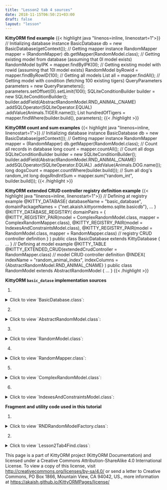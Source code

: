 ```yaml
---
title: "Lesson2 tab 4 sources"
date: 2018-11-15T06:50:21+03:00
draft: false
layout: "lesson"
---
```

**KittyORM find example**
{{< highlight java "linenos=inline, linenostart=1">}}
// Initializing database instance
BasicDatabase db = new BasicDatabase(getContext());
// Getting mapper instance
RandomMapper mapper = (RandomMapper) db.getMapper(RandomModel.class);
// Getting existing model from database (assuming that 0l model exists)
RandomModel byIPK = mapper.findByIPK(0l);
// Getting existing model with rowid (assuming that 10l model exists)
RandomModel byRowid = mapper.findByRowID(10l);
// Getting all models
List<RandomModel> all = mapper.findAll();
// Getting model with condition (fetching 100 existing tigers)
QueryParameters parameters = new QueryParameters();
parameters.setOffset(0l).setLimit(100l);
SQLiteConditionBuilder builder = new SQLiteConditionBuilder();
builder.addField(AbstractRandomModel.RND_ANIMAL_CNAME)
       .addSQLOperator(SQLiteOperator.EQUAL)
       .addValue(Animals.TIGER.name());
List<RandomModel> hundredOfTigers = mapper.findWhere(builder.build(), parameters);
{{< /highlight >}}


**KittyORM count and sum examples**
{{< highlight java "linenos=inline, linenostart=1">}}
// Initializing database instance
BasicDatabase db = new BasicDatabase(getContext());
// Getting mapper instance
RandomMapper mapper = (RandomMapper) db.getMapper(RandomModel.class);
// Count all records in database
long count = mapper.countAll();
// Count all dogs
SQLiteConditionBuilder builder = new SQLiteConditionBuilder();
builder.addField(AbstractRandomModel.RND_ANIMAL_CNAME)
       .addSQLOperator(SQLiteOperator.EQUAL)
       .addValue(Animals.DOG.name());
long dogsCount = mapper.countWhere(builder.build());
// Sum all dog's random_int
long dogsRndIntSum = mapper.sum("random_int", builder.build());
{{< /highlight >}}

**KittyORM extended CRUD controller registry definition example**
{{< highlight java "linenos=inline, linenostart=1">}}
// Defining at registry example
@KITTY_DATABASE(
        databaseName = "basic_database",
        domainPackageNames = {"net.akaish.kittyormdemo.sqlite.basicdb"},
        ...
)
@KITTY_DATABASE_REGISTRY(
        domainPairs = {
                @KITTY_REGISTRY_PAIR(model = ComplexRandomModel.class, mapper = ComplexRandomMapper.class),
                @KITTY_REGISTRY_PAIR(model = IndexesAndConstraintsModel.class),
                @KITTY_REGISTRY_PAIR(model = RandomModel.class, mapper = RandomMapper.class) // registry CRUD controller definition
        }
)
public class BasicDatabase extends KittyDatabase {
    ...
}
// Defining at model example
@KITTY_TABLE
@KITTY_EXTENDED_CRUD(extendedCrudController = RandomMapper.class) // model CRUD controller definition
@INDEX(
        indexName = "random_animal_index",
        indexColumns = {AbstractRandomModel.RND_ANIMAL_CNAME}
)
public class RandomModel extends AbstractRandomModel {
    ...
}
{{< /highlight >}}


**KittyORM `basic_datase` implementation sources**

1. 
<details> 
  <summary>Click to view `BasicDatabase.class`: </summary>
{{< highlight java "linenos=inline, linenostart=1">}}
@KITTY_DATABASE(
        databaseName = "basic_database",
        domainPackageNames = {"net.akaish.kittyormdemo.sqlite.basicdb"},
        logTag = LOG_TAG,
        isLoggingOn = true,
        isProductionOn = true,
        isPragmaOn = true
)
@KITTY_DATABASE_REGISTRY(
        domainPairs = {
                @KITTY_REGISTRY_PAIR(model = ComplexRandomModel.class, mapper = ComplexRandomMapper.class),
                @KITTY_REGISTRY_PAIR(model = IndexesAndConstraintsModel.class),
                @KITTY_REGISTRY_PAIR(model = RandomModel.class, mapper = RandomMapper.class)
        }
)
public class BasicDatabase extends KittyDatabase {

    public static final String LOG_TAG = "BASIC DB DEMO";

    /**
     * KittyORM main database class that represents bootstrap and holder for all related with database
     * components.
     * <br> See {@link KittyDatabase#KittyDatabase(Context, String)} for more info.
     *
     * @param ctx
     */
    public BasicDatabase(Context ctx) {
        super(ctx);
    }

}
{{< /highlight >}} 
</details>

2. 
<details> 
  <summary>Click to view `AbstractRandomModel.class`: </summary>
{{< highlight java "linenos=inline, linenostart=1">}}
public abstract class AbstractRandomModel extends KittyModel {

    public static final String RND_INTEGER_CNAME = "rnd_int_custom_column_name";
    public static final String RND_ANIMAL_CNAME = "rndanimal";

    @KITTY_COLUMN(
            isIPK = true,
            columnOrder = 0
    )
    public Long id;

    @KITTY_COLUMN(
            columnOrder = 1
    )
    public int randomInt;

    @KITTY_COLUMN(
            columnOrder = 2,
            columnName = RND_INTEGER_CNAME
    )
    public Integer randomInteger;

    @KITTY_COLUMN(
            columnOrder = 3,
            columnName = RND_ANIMAL_CNAME
    )
    public Animals randomAnimal;

    @KITTY_COLUMN(
            columnOrder = 4,
            columnAffinity = TypeAffinities.TEXT
    )
    public String randomAnimalName;
}
{{< /highlight >}} 
</details>

3. 
<details> 
  <summary>Click to view `RandomModel.class`: </summary>
{{< highlight java "linenos=inline, linenostart=1">}}
@KITTY_TABLE
@KITTY_EXTENDED_CRUD(extendedCrudController = RandomMapper.class)
@INDEX(
        indexName = "random_animal_index",
        indexColumns = {AbstractRandomModel.RND_ANIMAL_CNAME}
)
public class RandomModel extends AbstractRandomModel {


    public RandomModel() {
        super();
    }

    @KITTY_COLUMN(columnOrder = 5)
    public String randomAnimalSays;

    @Override
    public String toString() {
        return new StringBuffer(64).append("[ id = ")
                                            .append(id)
                                            .append("; randomInt = ")
                                            .append(Integer.toString(randomInt))
                                            .append("; randomInteger = ")
                                            .append(randomInteger)
                                            .append("; randomAnimal = ")
                                            .append(randomAnimal)
                                            .append("; randomAnimnalLocalizedName = ")
                                            .append(randomAnimalName)
                                            .append("; randomAnimalSays = ")
                                            .append(randomAnimalSays).append(" ]").toString();
    }
}
{{< /highlight >}} 
</details>

4. 
<details> 
  <summary>Click to view `RandomMapper.class`: </summary>
{{< highlight java "linenos=inline, linenostart=1">}}
public class RandomMapper extends KittyMapper {

    public <M extends KittyModel> RandomMapper(KittyTableConfiguration tableConfiguration,
                                              M blankModelInstance,
                                              String databasePassword) {
        super(tableConfiguration, blankModelInstance, databasePassword);
    }

    protected SQLiteCondition getAnimalCondition(Animals animal) {
        return new SQLiteConditionBuilder()
                .addField(RND_ANIMAL_CNAME)
                .addSQLOperator(SQLiteOperator.EQUAL)
                .addObjectValue(animal)
                .build();
    }

    public long deleteByRandomIntegerRange(int start, int end) {
        SQLiteCondition condition = new SQLiteConditionBuilder()
                .addField("random_int")
                .addSQLOperator(GREATER_OR_EQUAL)
                .addValue(start)
                .addSQLOperator(AND)
                .addField("random_int")
                .addSQLOperator(LESS_OR_EQUAL)
                .addValue(end)
                .build();
        return deleteByWhere(condition);
    }

    public long deleteByAnimal(Animals animal) {
        return deleteByWhere(getAnimalCondition(animal));
    }

    public List<RandomModel> findByAnimal(Animals animal, long offset, long limit, boolean groupingOn) {
        SQLiteCondition condition = getAnimalCondition(animal);
        QueryParameters qparam = new QueryParameters();
        qparam.setLimit(limit).setOffset(offset);
        if(groupingOn)
            qparam.setGroupByColumns(RND_ANIMAL_CNAME);
        else
            qparam.setGroupByColumns(KittyConstants.ROWID);
        return findWhere(condition, qparam);
    }

    public List<RandomModel> findByIdRange(long fromId, long toId, boolean inclusive, Long offset, Long limit) {
        SQLiteCondition condition = new SQLiteConditionBuilder()
                .addField("id")
                .addSQLOperator(inclusive ? GREATER_OR_EQUAL : GREATER_THAN)
                .addValue(fromId)
                .addSQLOperator(AND)
                .addField("id")
                .addSQLOperator(inclusive ? LESS_OR_EQUAL : LESS_THAN)
                .addValue(toId)
                .build();
        QueryParameters qparam = new QueryParameters();
        qparam.setLimit(limit).setOffset(offset).setGroupByColumns(KittyConstants.ROWID);
        return findWhere(condition, qparam);
    }

    public List<RandomModel> findAllRandomModels(Long offset, Long limit) {
        QueryParameters qparam = new QueryParameters();
        qparam.setLimit(limit).setOffset(offset).setGroupByColumns(KittyConstants.ROWID);
        return findAll(qparam);
    }
}
{{< /highlight >}} 
</details>

5. 
<details> 
  <summary>Click to view `ComplexRandomModel.class`: </summary>
{{< highlight java "linenos=inline, linenostart=1">}}
@KITTY_TABLE
@KITTY_EXTENDED_CRUD(extendedCrudController = ComplexRandomMapper.class)
public class ComplexRandomModel extends AbstractRandomModel {

    public ComplexRandomModel() {
        super();
    }


    // Primitives
    // (boolean, int, byte, double, long, short, float)
    @KITTY_COLUMN(columnOrder = 5)
    public boolean boolF;


    @KITTY_COLUMN(columnOrder = 6)
    public byte byteF;

    @KITTY_COLUMN(columnOrder = 7)
    public double doubleF;

    @KITTY_COLUMN(columnOrder = 8)
    public long longF;

    @KITTY_COLUMN(columnOrder = 9)
    public short shortF;

    @KITTY_COLUMN(columnOrder = 10)
    public float floatF;

    // Byte array
    @KITTY_COLUMN(columnOrder = 11)
    public byte[] byteArray;

    // String (TEXT) (String, BigDecimal, BigInteger, Enum)
    @KITTY_COLUMN(columnOrder = 12)
    public String stringF;

    @KITTY_COLUMN(columnOrder = 13)
    public BigDecimal bigDecimalF;

    @KITTY_COLUMN(columnOrder = 14)
    public BigInteger bigIntegerF;

    @KITTY_COLUMN(columnOrder = 15)
    public Uri uriF;

    @KITTY_COLUMN(columnOrder = 16)
    public File fileF;

    @KITTY_COLUMN(columnOrder = 17)
    public Currency currencyF;

    // SD
    @KITTY_COLUMN(
            columnOrder = 18,
            columnAffinity = TypeAffinities.TEXT
    )
    @KITTY_COLUMN_SERIALIZATION
    public AnimalSounds stringSDF;

    @KITTY_COLUMN(columnOrder = 19)
    public SomeColours bitmapColour;

    @KITTY_COLUMN(
            columnOrder = 20,
            columnAffinity = TypeAffinities.BLOB
    )
    @KITTY_COLUMN_SERIALIZATION
    public Bitmap byteArraySDF;

    String stringSDFSerialize() {
        if(stringSDF == null) return null;
        return new GsonBuilder().create().toJson(stringSDF);
    }

    AnimalSounds stringSDFDeserialize(String cvData) {
        if(cvData == null) return null;
        if(cvData.length() == 0) return null;
        return new GsonBuilder().create().fromJson(cvData, AnimalSounds.class);
    }

    public byte[] byteArraySDFSerialize() {//byteArraySDFSerialize
        if(byteArraySDF == null) return null;
        ByteArrayOutputStream bmpStream = new ByteArrayOutputStream();
        byteArraySDF.compress(Bitmap.CompressFormat.PNG, 100, bmpStream);
        return bmpStream.toByteArray();
    }

    public Bitmap byteArraySDFDeserialize(byte[] cursorData) {
        if(cursorData == null) return null;
        if(cursorData.length == 0) return null;
        return BitmapFactory.decodeByteArray(cursorData, 0, cursorData.length);
    }

    // Primitive wrappers Boolean, Integer, Byte, Double, Short or Float
    @KITTY_COLUMN(columnOrder = 21)
    public Boolean boolFF;


    @KITTY_COLUMN(columnOrder = 22)
    public Byte byteFF;

    @KITTY_COLUMN(columnOrder = 23)
    public Double doubleFF;

    @KITTY_COLUMN(columnOrder = 24)
    public Short shortFF;

    @KITTY_COLUMN(columnOrder = 25)
    public Float floatFF;


    // Long represented types Long, Date, Calendar, Timestamp
    @KITTY_COLUMN(columnOrder = 26)
    public Long longFF;

    @KITTY_COLUMN(columnOrder = 27)
    public Date dateF;

    @KITTY_COLUMN(columnOrder = 28)
    public Calendar calendarF;

    @KITTY_COLUMN(columnOrder = 29)
    public Timestamp timestampF;

    @Override
    public String toString() {
        StringBuffer out = new StringBuffer(256);
        out.append("Long id : "+id+"\r\n");
        out.append("int randomInt : "+randomInt+"\r\n");
        out.append("String stringF : "+stringF+"\r\n");
        out.append("BigInteger bigIntegerF : "+bigIntegerF+"\r\n");
        out.append("SomeColours bitmapColour : "+bitmapColour+"\r\n");
        out.append("Short shortFF : "+shortFF+"\r\n");
        out.append("Timestamp timestampF (HReadable) : "+timestampF+"\r\n");
        out.append("AnimalSounds stringSDF (HReadable) : "+stringSDFSerialize()+"\r\n");
        out.append("Uri uriF : " + uriF+"\r\n");
        out.append("Currency currencyF : " + currencyF.getSymbol()+"\r\n");
        out.append("... \r\n");
        return out.toString();
    }

    public String toShortString() {
        StringBuffer out = new StringBuffer(256);
        out.append("[ Long id : "+id+"; ");
        out.append("int randomInt : "+randomInt+"; ");
        out.append("String stringF : "+stringF+"; ");
        out.append("BigInteger bigIntegerF : "+bigIntegerF+"; ");
        out.append("SomeColours bitmapColour : "+bitmapColour+"; ");
        out.append("Short shortFF : "+shortFF+"; ");
        out.append("Timestamp timestampF (HReadable) : "+timestampF+"; ... ]");
        return out.toString();
    }

    @Deprecated
    public String toHTMLString() {
        StringBuffer out = new StringBuffer(2048);
        out.append("<br>Long id : "+id.toString()+"\r\n");
        out.append("<br><b>PRIMITIVES</b>"+"\r\n");
        out.append("<br>boolean boolF : "+Boolean.toString(boolF)+"\r\n");
        out.append("<br>int randomInt : "+Integer.toString(randomInt)+"\r\n");
        out.append("<br>byte byteF : "+Byte.toString(byteF)+"\r\n");
        out.append("<br>double doubleF : "+Double.toString(doubleF)+"\r\n");
        out.append("<br>long longF : "+Long.toString(longF)+"\r\n");
        out.append("<br>short shortF : "+Short.toString(shortF)+"\r\n");
        out.append("<br>float floatF : "+Float.toString(floatF)+"\r\n");
        out.append("<br>byte[] byteArray : "+byteArrayToString(byteArray)+"\r\n");
        out.append("<br><b>STRING AFFINITIES</b>"+"\r\n");
        out.append("<br>String randomAnimalName : "+randomAnimalName+"\r\n");
        out.append("<br>String stringF : "+stringF+"\r\n");
        out.append("<br>BigDecimal bigDecimalF : "+bigDecimalF.toEngineeringString()+"\r\n");
        out.append("<br>BigInteger bigIntegerF : "+bigIntegerF.toString()+"\r\n");
        out.append("<br>Animals randomAnimal : "+randomAnimal.toString()+"\r\n");
        out.append("<br><b>SERIALIZATION AND DESERIALIZATION</b>"+"\r\n");
        out.append("<br>AnimalSounds stringSDF : "+stringSDFSerialize()+"\r\n");
        out.append("<br>SomeColours bitmapColour : "+bitmapColour.toString()+"\r\n");
        out.append("<br><b>PRIMITIVE WRAPPERS</b>"+"\r\n");
        out.append("<br>Boolean boolFF : "+boolFF.toString()+"\r\n");
        out.append("<br>Integer randomInteger : "+randomInteger.toString()+"\r\n");
        out.append("<br>Byte byteFF : "+byteFF.toString()+"\r\n");
        out.append("<br>Double doubleFF : "+doubleFF.toString()+"\r\n");
        out.append("<br>Short shortFF : "+shortFF.toString()+"\r\n");
        out.append("<br>Float floatFF :"+floatFF.toString()+"\r\n");
        out.append("<br><b>LONG REPRESENTED TYPES</b>"+"\r\n");
        out.append("<br>Long longFF : "+longFF.toString()+"\r\n");
        out.append("<br>Date dateF : "+Long.toString(dateF.getTime())+"\r\n");
        out.append("<br>Calendar calendarF : "+Long.toString(calendarF.getTimeInMillis())+"\r\n");
        out.append("<br>Timestamp timestampF : "+Long.toString(timestampF.getTime())+"\r\n");
        out.append("<br>Date dateF (HReadable) : "+dateF.toString()+"\r\n");
        out.append("<br>Calendar calendarF (HReadable) : "+calendarF.getTime().toString()+"\r\n");
        out.append("<br>Timestamp timestampF (HReadable) : "+timestampF.toString()+"\r\n");
        return out.toString();
    }

    public String byteArrayToString(byte[] toString) {
        String[] strings = new String[toString.length];
        for(int i = 0; i < toString.length; i++) {
            strings[i] = Byte.toString(toString[i]);
        }
        return KittyUtils.implodeWithCommaInBKT(strings);
    }
}
{{< /highlight >}} 
</details>

6. 
<details> 
  <summary>Click to view `IndexesAndConstraintsModel.class`: </summary>
{{< highlight java "linenos=inline, linenostart=1">}}
@KITTY_TABLE(tableName = "cai")
@FOREIGN_KEY_T(
        name = "CAI_FK",
        columns = {IndexesAndConstraintsModel.RANDOM_ID_CNAME},
        reference = @FOREIGN_KEY_REFERENCE(
                foreignTableName = "random",
                foreignTableColumns = {"id"},
                onUpdate = OnUpdateDeleteActions.CASCADE,
                onDelete = OnUpdateDeleteActions.CASCADE
        )
)
@INDEX(indexColumns = {"creation_date"})
public class IndexesAndConstraintsModel extends KittyModel {
    static final String RANDOM_ID_CNAME = "rnd_id";

    @KITTY_COLUMN(columnOrder = 0)
    @PRIMARY_KEY
    @NOT_NULL
    public Long id;

    @KITTY_COLUMN(columnOrder = 1)
    @NOT_NULL
    @UNIQUE
    public Long rndId;

    @KITTY_COLUMN(columnOrder = 2)
    @CHECK(checkExpression = "animal IN (\"CAT\", \"TIGER\", \"LION\")") // only cats allowed to this party
    public Animals animal;

    @KITTY_COLUMN(columnOrder = 3)
    @DEFAULT(signedInteger = 28) // You can choose for options for default declaration, if nothing set than 0 value would be used
    @NOT_NULL
    public Integer defaultNumber;

    @KITTY_COLUMN(columnOrder = 4)
    @DEFAULT(
            predefinedLiteralValue = LiteralValues.CURRENT_DATE
    )
    @NOT_NULL
    public String creationDate;

    @KITTY_COLUMN(columnOrder = 5)
    @DEFAULT(
            predefinedLiteralValue = LiteralValues.CURRENT_TIMESTAMP
    )
    @ONE_COLUMN_INDEX(unique = true, indexName = "IAC_unique_index_creation_timestamp")
    @NOT_NULL
    public Timestamp creationTmstmp;

    @Override
    public String toString() {
        StringBuilder sb = new StringBuilder(64);
        sb.append("[ RowID = ").append(getRowID())
                .append(" ; id = ").append(id)
                .append(" ; rndId = ").append(rndId)
                .append(" ; animal = ").append(animal)
                .append(" ; defaultNumber = ").append(defaultNumber)
                .append(" ; creationDate = ").append(creationDate)
                .append(" ; creationTmstmp = ").append(creationTmstmp).append(" ]");
        return sb.toString();
    }
}
{{< /highlight >}} 
</details>


**Fragment and utility code used in this tutorial**

1. 
<details> 
  <summary>Click to view `RNDRandomModelFactory.class`: </summary>
{{< highlight java "linenos=inline, linenostart=1">}}
public class RNDRandomModelFactory {

    private final Context context;
    private final Random randomizer;

    private final SparseArray<String> randomAnimalSays = new SparseArray<>();
    private final SparseArray<String> randomAnimalLocalizedName = new SparseArray<>();

    public RNDRandomModelFactory(Context context) {
        super();
        this.context = context;
        this.randomizer = new Random();

        // Lol, getContext().getString() method is slow, calling for each new random model this method twice causes 55% of all execution time of generating new random model (!)
        // Right now getting those string causes only 14% of execution time
        randomAnimalSays.append(Animals.getLocalizedAnimalSaysResource(Animals.BEAR), context.getString(Animals.getLocalizedAnimalSaysResource(Animals.BEAR)));
        randomAnimalSays.append(Animals.getLocalizedAnimalSaysResource(Animals.CAT), context.getString(Animals.getLocalizedAnimalSaysResource(Animals.CAT)));
        randomAnimalSays.append(Animals.getLocalizedAnimalSaysResource(Animals.DOG), context.getString(Animals.getLocalizedAnimalSaysResource(Animals.DOG)));
        randomAnimalSays.append(Animals.getLocalizedAnimalSaysResource(Animals.GOAT), context.getString(Animals.getLocalizedAnimalSaysResource(Animals.GOAT)));
        randomAnimalSays.append(Animals.getLocalizedAnimalSaysResource(Animals.LION), context.getString(Animals.getLocalizedAnimalSaysResource(Animals.LION)));
        randomAnimalSays.append(Animals.getLocalizedAnimalSaysResource(Animals.SHEEP), context.getString(Animals.getLocalizedAnimalSaysResource(Animals.SHEEP)));
        randomAnimalSays.append(Animals.getLocalizedAnimalSaysResource(Animals.TIGER), context.getString(Animals.getLocalizedAnimalSaysResource(Animals.TIGER)));
        randomAnimalSays.append(Animals.getLocalizedAnimalSaysResource(Animals.WOLF), context.getString(Animals.getLocalizedAnimalSaysResource(Animals.WOLF)));


        randomAnimalLocalizedName.append(Animals.getLocalizedAnimalNameResource(Animals.BEAR), context.getString(Animals.getLocalizedAnimalNameResource(Animals.BEAR)));
        randomAnimalLocalizedName.append(Animals.getLocalizedAnimalNameResource(Animals.CAT), context.getString(Animals.getLocalizedAnimalNameResource(Animals.CAT)));
        randomAnimalLocalizedName.append(Animals.getLocalizedAnimalNameResource(Animals.DOG), context.getString(Animals.getLocalizedAnimalNameResource(Animals.DOG)));
        randomAnimalLocalizedName.append(Animals.getLocalizedAnimalNameResource(Animals.GOAT), context.getString(Animals.getLocalizedAnimalNameResource(Animals.GOAT)));
        randomAnimalLocalizedName.append(Animals.getLocalizedAnimalNameResource(Animals.LION), context.getString(Animals.getLocalizedAnimalNameResource(Animals.LION)));
        randomAnimalLocalizedName.append(Animals.getLocalizedAnimalNameResource(Animals.SHEEP), context.getString(Animals.getLocalizedAnimalNameResource(Animals.SHEEP)));
        randomAnimalLocalizedName.append(Animals.getLocalizedAnimalNameResource(Animals.TIGER), context.getString(Animals.getLocalizedAnimalNameResource(Animals.TIGER)));
        randomAnimalLocalizedName.append(Animals.getLocalizedAnimalNameResource(Animals.WOLF), context.getString(Animals.getLocalizedAnimalNameResource(Animals.WOLF)));

    }

    public RandomModel newRandomModel() {
        RandomModel out = new RandomModel();
        out.randomInt = randomizer.nextInt();
        out.randomInteger = randomizer.nextInt();
        out.randomAnimal = Animals.rndAnimal(randomizer);
        out.randomAnimalSays = randomAnimalSays.get(Animals.getLocalizedAnimalSaysResource(out.randomAnimal));
        out.randomAnimalName = randomAnimalLocalizedName.get(Animals.getLocalizedAnimalNameResource(out.randomAnimal));
        return out;
    }
}
{{< /highlight >}} 
</details>

2. 
<details> 
  <summary>Click to view `Lesson2Tab4Find.class`: </summary>
{{< highlight java "linenos=inline, linenostart=1">}}
public class Lesson2Tab4Find extends Lesson2BaseFragment {

    // Pagination start
    Button firstPage;
    Button pageUp;
    Button pageDown;
    Button lastPage;

    SQLiteCondition currentCondition;
    FindResultsPager pager;

    ListView pagerEntitiesLW;
    TextView expandedTitleTW;
    TextView paginationCounterTW;

    BasicRandomModelAdapter entitiesAdapter;

    String expandedPanelTitlePattern;
    String expandedPanelPageCounterTitlePattern;
    // Pagination end

    // Fragment controls
    EditText findByIdET;
    Button findByIdButton;

    EditText findByRangeStartET;
    EditText findByRangeEndET;
    Button findByRangeButton;

    Button findByAnimalButton;

    Button findAllButton;

    public Lesson2Tab4Find(){};

    @Override
    public View onCreateView(LayoutInflater inflater, ViewGroup container, Bundle savedInstanceState) {
        View rootView = inflater.inflate(R.layout.lesson2_tab4_find, container, false);

        setAnimalSpinner(rootView, R.id.l2_t4_spinner, new AdapterView.OnItemSelectedListener() {
            @Override
            public void onItemSelected(AdapterView<?> parent, View view, int position, long id) {

            }

            @Override
            public void onNothingSelected(AdapterView<?> parent) {

            }
        });

        setUpPagination(rootView);

        findByIdET = rootView.findViewById(R.id.l2_t4_et_id);
        findByIdButton = rootView.findViewById(R.id.l2_t4_find_by_id_button);
        findByIdButton.setOnClickListener(new View.OnClickListener() {
            @Override
            public void onClick(View v) {
                findById();
            }
        });

        findByRangeStartET = rootView.findViewById(R.id.l2_t4_et_id_range_start);
        findByRangeEndET = rootView.findViewById(R.id.l2_t4_et_id_range_end);
        findByRangeButton = rootView.findViewById(R.id.l2_t4_find_by_range_button);
        findByRangeButton.setOnClickListener(new View.OnClickListener() {
            @Override
            public void onClick(View v) {
                findByRange();
            }
        });

        findByAnimalButton = rootView.findViewById(R.id.l2_t4_find_by_animal);
        findByAnimalButton.setOnClickListener(new View.OnClickListener() {
            @Override
            public void onClick(View v) {
                findByAnimal();
            }
        });

        findAllButton  = rootView.findViewById(R.id._l2_t4_find_all_button);
        findAllButton.setOnClickListener(new View.OnClickListener() {
            @Override
            public void onClick(View v) {
                findAll();
            }
        });

        reloadPager();

        return rootView;
    }

    void findById() {
        String inputId = findByIdET.getText().toString();
        if(inputId == null) {
            getLessonActivity().showWarningDialog(
                    R.string._warning_dialog_title,
                    R.string._l2_t4_find_by_id_message,
                    R.string._warning_dialog_ok_button_text
            );
            return;
        }
        if(inputId.length() == 0) {
            getLessonActivity().showWarningDialog(
                    R.string._warning_dialog_title,
                    R.string._l2_t4_find_by_id_message,
                    R.string._warning_dialog_ok_button_text
            );
            return;
        }
        Long idToFind = null;
        try {
            idToFind = Long.valueOf(inputId);
        } catch (Exception e) {
            getLessonActivity().showWarningDialog(
                    R.string._warning_dialog_title,
                    R.string._l2_t4_find_by_id_message,
                    R.string._warning_dialog_ok_button_text
            );
            return;
        }
        if(idToFind < 1) {
            getLessonActivity().showWarningDialog(
                    R.string._warning_dialog_title,
                    R.string._l2_t4_find_by_id_must_be_positive,
                    R.string._warning_dialog_ok_button_text
            );
            return;
        }
        SQLiteConditionBuilder builder = new SQLiteConditionBuilder();
        builder.addField("id").addSQLOperator(SQLiteOperator.EQUAL).addValue(idToFind);
        setPaginationResults(builder.build());
    }

    void findByRange() {
        String rangeStart = findByRangeStartET.getText().toString();
        String rangeEnd = findByRangeEndET.getText().toString();
        if(rangeStart == null || rangeEnd == null) {
            getLessonActivity().showWarningDialog(
                    R.string._warning_dialog_title,
                    R.string._l2_t4_find_by_range_message,
                    R.string._warning_dialog_ok_button_text
            );
            return;
        }
        if(rangeStart.length() == 0 || rangeEnd.length() == 0) {
            getLessonActivity().showWarningDialog(
                    R.string._warning_dialog_title,
                    R.string._l2_t4_find_by_range_message,
                    R.string._warning_dialog_ok_button_text
            );
            return;
        }
        int rangeStartInt = 0; int rangeEndInt = 0;
        try {
            rangeStartInt = Integer.parseInt(rangeStart);
            rangeEndInt = Integer.parseInt(rangeEnd);
        } catch (Exception e) {
            getLessonActivity().showWarningDialog(
                    R.string._warning_dialog_title,
                    R.string._l2_t4_find_by_range_message,
                    R.string._warning_dialog_ok_button_text
            );
            return;
        }
        SQLiteConditionBuilder builder = new SQLiteConditionBuilder();
        builder.addField("random_int")
                .addSQLOperator(SQLiteOperator.GREATER_OR_EQUAL)
                .addValue(rangeStartInt)
                .addSQLOperator(SQLiteOperator.AND)
                .addField("random_int")
                .addSQLOperator(SQLiteOperator.LESS_OR_EQUAL)
                .addValue(rangeEndInt);
        setPaginationResults(builder.build());
    }

    void findByAnimal() {
        String animalStr = (String) animalSpinner.getSelectedItem();
        if(animalStr.equals(animalAdapter.getItem(animalAdapter.getCount()))) {
            getLessonActivity().showWarningDialog(
                    R.string._warning_dialog_title,
                    R.string._l2_t4_find_by_animal_message,
                    R.string._warning_dialog_ok_button_text
            );
            return;
        }
        Animals animal = Animals.valueOf(animalStr);
        SQLiteConditionBuilder builder = new SQLiteConditionBuilder();
        builder.addField(AbstractRandomModel.RND_ANIMAL_CNAME)
                .addSQLOperator(SQLiteOperator.EQUAL)
                .addValue(animal.name());
        setPaginationResults(builder.build());
    }

    void findAll() {
        currentCondition = new SQLiteConditionBuilder().addValue(1)
                                                       .build();
        setPaginationResults(currentCondition);
    }

    @Override
    public void onVisible() {
        reloadPager();
    }

    void reloadPager() {
        new ReloadPagerTask().execute(0l);
    }

    void setUpPagination(View root) {
        firstPage = root.findViewById(R.id._l2_t4_pagination_at_start);
        pageUp = root.findViewById(R.id._l2_t4_pagination_page_up);
        pageDown = root.findViewById(R.id._l2_t4_pagination_page_down);
        lastPage = root.findViewById(R.id._l2_t4_pagination_end);
        pagerEntitiesLW = root.findViewById(R.id._l2_t4_find_result_enteties_list);
        paginationCounterTW = root.findViewById(R.id._l2_t4_page_counter);
        expandedTitleTW = root.findViewById(R.id._l2_t4_expanded_panel_title);
        entitiesAdapter = new BasicRandomModelAdapter(getContext(), new LinkedList<RandomModel>());
        pagerEntitiesLW.setAdapter(entitiesAdapter);
        pagerEntitiesLW.setOnTouchListener(new View.OnTouchListener() {

            // Setting on Touch Listener for handling the touch inside ScrollView
            @Override
            public boolean onTouch(View v, MotionEvent event) {
                // Disallow the touch request for parent scroll on touch of child view
                v.getParent().requestDisallowInterceptTouchEvent(true);
                return false;
            }
        });
        pagerEntitiesLW.setOnItemClickListener(new AdapterView.OnItemClickListener() {
            @Override
            public void onItemClick(AdapterView<?> parent, View view, int position, long id) {
                RandomModel model = entitiesAdapter.getItem(position);
                Toast.makeText(
                        getLessonActivity(),
                        format(
                                getString(R.string._l2_t4_pager_select_entity_pattern),
                                model.id
                        ), Toast.LENGTH_SHORT
                ).show();
                setLoadedModelId(model.id);

            }
        });
        expandedPanelTitlePattern = getString(R.string._l2_t4_expanded_title_pattern);
        expandedPanelPageCounterTitlePattern = getString(R.string._l2_t4_pager_pattern);
        paginationCounterTW.setText(format(expandedPanelPageCounterTitlePattern,0, 0));
        expandedTitleTW.setText(format(expandedPanelTitlePattern, 0));
        firstPage.setOnClickListener(new View.OnClickListener() {
            @Override
            public void onClick(View v) {
                loadPage(1l);
            }
        });
        pageUp.setOnClickListener(new View.OnClickListener() {
            @Override
            public void onClick(View v) {
                if(pager != null) {
                    loadPage(pager.currentPage-1);
                }
            }
        });
        pageDown.setOnClickListener(new View.OnClickListener() {
            @Override
            public void onClick(View v) {
                if(pager != null) {
                    loadPage(pager.currentPage+1);
                }
            }
        });
        lastPage.setOnClickListener(new View.OnClickListener() {
            @Override
            public void onClick(View v) {
                if(pager != null) {
                    loadPage(pager.getPagesCount());
                }
            }
        });
    }

    void setPaginationResults(SQLiteCondition condition) {
        RandomMapper mapper = getMapper();
        this.currentCondition = condition;
        this.pager = new FindResultsPager(mapper.countWhere(condition, null));
        mapper.close();
        loadPage(1l);
    }

    void setPaginationButtonsState() {
        if(pager == null || currentCondition == null) {
            firstPage.setEnabled(false);
            firstPage.setTextColor(getColourForPB(false));
            pageUp.setEnabled(false);
            pageUp.setTextColor(getColourForPB(false));
            pageDown.setEnabled(false);
            pageDown.setTextColor(getColourForPB(false));
            lastPage.setEnabled(false);
            lastPage.setTextColor(getColourForPB(false));
        } else {
            firstPage.setEnabled(!pager.isFirstPage());
            firstPage.setTextColor(getColourForPB(!pager.isFirstPage()));
            pageUp.setEnabled(!pager.isFirstPage());
            pageUp.setTextColor(getColourForPB(!pager.isFirstPage()));
            pageDown.setEnabled(!pager.isLastPage());
            pageDown.setTextColor(getColourForPB(!pager.isLastPage()));
            lastPage.setEnabled(!pager.isLastPage());
            lastPage.setTextColor(getColourForPB(!pager.isLastPage()));
        }
    }

    int getColourForPB(boolean isActive) {
        if(isActive)
            return getResources().getColor(R.color.colorGrayLightest);
        return getResources().getColor(R.color.colorPrimaryDark);
    }

    void loadPage(long pageNumber) {
        if(currentCondition == null || pager == null) {
            entitiesAdapter.notifyDataSetChanged();
            paginationCounterTW.setText(format(expandedPanelPageCounterTitlePattern, 0, 0));
            expandedTitleTW.setText(format(expandedPanelTitlePattern, 0));
            setPaginationButtonsState();
            return;
        }

        pager.setCurrentPage(pageNumber);
        entitiesAdapter.clear();

        RandomMapper mapper = getMapper();
        List<RandomModel> page = mapper.findWhere(currentCondition, pager.getQueryParameter());
        mapper.close();
        if(page == null) {
            entitiesAdapter.notifyDataSetChanged();
            paginationCounterTW.setText(format(expandedPanelPageCounterTitlePattern, 0, 0));
            expandedTitleTW.setText(format(expandedPanelTitlePattern, 0));
        } else {
            entitiesAdapter.addAll(page);
            entitiesAdapter.notifyDataSetChanged();
            paginationCounterTW.setText(format(
                    expandedPanelPageCounterTitlePattern,
                    pager.currentPage,
                    pager.getPagesCount()
            ));
            expandedTitleTW.setText(format(expandedPanelTitlePattern, pager.entitiesAmount));
        }
        setPaginationButtonsState();
    }

    class FindResultsPager {
        long entitiesAmount;
        long currentPage = 1l;
        final long entitiesPerPage = 50l;

        void setCurrentPage(long pageNumber) {
            if(getPagesCount() == 0) {
                currentPage = 1l;
                return;
            }
            if(pageNumber < 1l) {
                currentPage = 1l;
                return;
            }
            if(pageNumber > getPagesCount()) {
                currentPage = getPagesCount();
                return;
            }
            currentPage = pageNumber;
        }

        boolean isFirstPage() {
            if(currentPage == 1l) return true;
            return false;
        }

        boolean isLastPage() {
            if(currentPage == getPagesCount()) return true;
            return false;
        }

        long getPagesCount() {
            if((entitiesAmount % entitiesPerPage) > 0) {
                return (entitiesAmount / entitiesPerPage)+1;
            } else {
                return (entitiesAmount / entitiesPerPage);
            }
        }

        FindResultsPager(long entitiesAmount) {
            this.entitiesAmount = entitiesAmount;
        }

        long getCurrentPage() {
            return currentPage;
        }

        long getOffset(long pageNumber) {
            return entitiesPerPage * pageNumber;
        }

        long getLimit() {
            return entitiesPerPage;
        }

        QueryParameters getQueryParameter() {
            QueryParameters parameters = new QueryParameters();
            parameters.setLimit(entitiesPerPage);
            long offset = (currentPage - 1) * entitiesPerPage;
            parameters.setOffset(offset);
            parameters.setOrderByColumns("id");
            parameters.setOrderAscDesc(AscDesc.ASCENDING);
            return parameters;
        }
    }


    // Fab menu section
    // Fab menu section

    @Override
    public View.OnClickListener helpFabMenuAction() {
        return new View.OnClickListener() {
            @Override
            public void onClick(View v) {
                ((KittyTutorialActivity)getActivity()).showWebViewDialog(LessonsUriConstants.L2_T4_TUTORIAL);
            }
        };
    }

    @Override
    public View.OnClickListener sourceFabMenuAction() {
        return new View.OnClickListener() {
            @Override
            public void onClick(View v) {
                ((KittyTutorialActivity)getActivity()).showWebViewDialog(LessonsUriConstants.L2_T4_SOURCE);
            }
        };
    }

    @Override
    public View.OnClickListener schemaFabMenuAction() {
        return new View.OnClickListener() {
            @Override
            public void onClick(View v) {
                ((KittyTutorialActivity)getActivity()).showWebViewDialog(LessonsUriConstants.L2_T4_SCHEMA);
            }
        };
    }

    @Override
    protected int snackbarMessageResource() {
        return R.string._l2_t4_snackbar_message;
    }

    class ReloadPagerTask extends AsyncTask<Long, Long, ArrayList<RandomModel>> {
        ProgressDialog dialog;

        @Override
        protected void onPreExecute() {
        }

        @Override
        protected ArrayList<RandomModel> doInBackground(Long... params) {
            long oldPage = 1l;
            if(pager != null)
                oldPage = pager.currentPage;
            RandomMapper mapper = getMapper();
            pager = new FindResultsPager(mapper.countWhere(currentCondition, null));
            mapper.close();
            ArrayList<RandomModel> page = getPage(1l);
            if(pager != null) {
                if(oldPage != 1l) {
                    if(oldPage <= pager.getPagesCount()) {
                        page = getPage(oldPage);
                    }
                }
            }
            return page;
        }

        private ArrayList<RandomModel> getPage(Long pageNumber) {
            if(currentCondition == null || pager == null) {
                return null;
            }
            pager.setCurrentPage(pageNumber);
            RandomMapper mapper = getMapper();
            ArrayList<RandomModel> page = (ArrayList)mapper.findWhere(currentCondition, pager.getQueryParameter());
            mapper.close();
            return page;
        }

        @Override
        protected void onPostExecute(ArrayList<RandomModel> result) {
//            dialog.cancel();
            if(currentCondition == null || pager == null) {
                entitiesAdapter.notifyDataSetChanged();
                paginationCounterTW.setText(format(expandedPanelPageCounterTitlePattern, 0, 0));
                expandedTitleTW.setText(format(expandedPanelTitlePattern, 0));
                setPaginationButtonsState();
                return;
            } else {
                entitiesAdapter.clear();
                if(result == null) {
                    entitiesAdapter.notifyDataSetChanged();
                    paginationCounterTW.setText(format(expandedPanelPageCounterTitlePattern, 0, 0));
                    expandedTitleTW.setText(format(expandedPanelTitlePattern, 0));
                } else {
                    entitiesAdapter.addAll(result);
                    entitiesAdapter.notifyDataSetChanged();
                    paginationCounterTW.setText(format(
                            expandedPanelPageCounterTitlePattern,
                            pager.currentPage,
                            pager.getPagesCount()
                    ));
                    expandedTitleTW.setText(format(expandedPanelTitlePattern, pager.entitiesAmount));
                }
                setPaginationButtonsState();
            }
        }
    }
}

{{< /highlight >}} 
</details>

This page is a part of KittyORM project (KittyORM Documentation) and licensed under a Creative Commons Attribution-ShareAlike 4.0 International License. To view a copy of this license, visit http://creativecommons.org/licenses/by-sa/4.0/ or send a letter to Creative Commons, PO Box 1866, Mountain View, CA 94042, US., more information at https://akaish.github.io/KittyORMPages/license/
